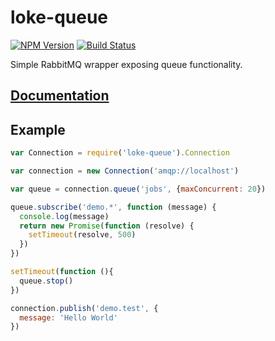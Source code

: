 # loke-queue

[![NPM Version](https://img.shields.io/npm/v/loke-queue.svg)](https://www.npmjs.com/package/loke-queue)
[![Build Status](https://img.shields.io/travis/LOKE/loke-queue/master.svg)](https://travis-ci.org/LOKE/loke-queue)

Simple RabbitMQ wrapper exposing queue functionality.

## [Documentation](https://loke.github.io/loke-queue/doc/loke-queue/1.0.1)

## Example

```js
var Connection = require('loke-queue').Connection

var connection = new Connection('amqp://localhost')

var queue = connection.queue('jobs', {maxConcurrent: 20})

queue.subscribe('demo.*', function (message) {
  console.log(message)
  return new Promise(function (resolve) {
    setTimeout(resolve, 500)
  })
})

setTimeout(function (){
  queue.stop()
})

connection.publish('demo.test', {
  message: 'Hello World'
})
```
